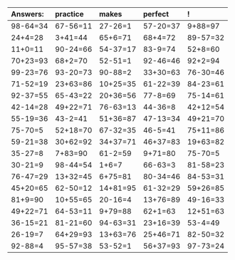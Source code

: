 | Answers: | practice | makes | perfect | ! |
| :--- | :--- | :--- | :--- | :--- |
| 98-64=34 | 67-56=11 | 27-26=1 | 57-20=37 | 9+88=97 | 
| 24+4=28 | 3+41=44 | 65+6=71 | 68+4=72 | 89-57=32 | 
| 11+0=11 | 90-24=66 | 54-37=17 | 83-9=74 | 52+8=60 | 
| 70+23=93 | 68+2=70 | 52-51=1 | 92-46=46 | 92+2=94 | 
| 99-23=76 | 93-20=73 | 90-88=2 | 33+30=63 | 76-30=46 | 
| 71-52=19 | 23+63=86 | 10+25=35 | 61-22=39 | 84-23=61 | 
| 92-37=55 | 65-43=22 | 20+36=56 | 77-8=69 | 75-14=61 | 
| 42-14=28 | 49+22=71 | 76-63=13 | 44-36=8 | 42+12=54 | 
| 55-19=36 | 43-2=41 | 51+36=87 | 47-13=34 | 49+21=70 | 
| 75-70=5 | 52+18=70 | 67-32=35 | 46-5=41 | 75+11=86 | 
| 59-21=38 | 30+62=92 | 34+37=71 | 46+37=83 | 19+63=82 | 
| 35-27=8 | 7+83=90 | 61-2=59 | 9+71=80 | 75-70=5 | 
| 30-21=9 | 98-44=54 | 1+6=7 | 66-63=3 | 81-58=23 | 
| 76-47=29 | 13+32=45 | 6+75=81 | 80-34=46 | 84-53=31 | 
| 45+20=65 | 62-50=12 | 14+81=95 | 61-32=29 | 59+26=85 | 
| 81+9=90 | 10+55=65 | 20-16=4 | 13+76=89 | 49-16=33 | 
| 49+22=71 | 64-53=11 | 9+79=88 | 62+1=63 | 12+51=63 | 
| 36-15=21 | 81-21=60 | 94-63=31 | 23+16=39 | 53-4=49 | 
| 26-19=7 | 64+29=93 | 13+63=76 | 25+46=71 | 82-50=32 | 
| 92-88=4 | 95-57=38 | 53-52=1 | 56+37=93 | 97-73=24 | 

